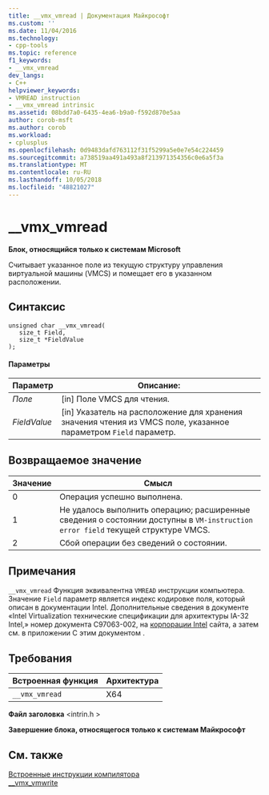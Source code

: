 ```yaml
---
title: __vmx_vmread | Документация Майкрософт
ms.custom: ''
ms.date: 11/04/2016
ms.technology:
- cpp-tools
ms.topic: reference
f1_keywords:
- __vmx_vmread
dev_langs:
- C++
helpviewer_keywords:
- VMREAD instruction
- __vmx_vmread intrinsic
ms.assetid: 08bdd7a0-6435-4ea6-b9a0-f592d870e5aa
author: corob-msft
ms.author: corob
ms.workload:
- cplusplus
ms.openlocfilehash: 0d9483dafd763112f31f5299a5e0e7e54c224459
ms.sourcegitcommit: a738519aa491a493a8f213971354356c0e6a5f3a
ms.translationtype: MT
ms.contentlocale: ru-RU
ms.lasthandoff: 10/05/2018
ms.locfileid: "48821027"
---
```

# <a name="vmxvmread"></a>__vmx_vmread

**Блок, относящийся только к системам Microsoft**

Считывает указанное поле из текущую структуру управления виртуальной машины (VMCS) и помещает его в указанном расположении.

## <a name="syntax"></a>Синтаксис

```
unsigned char __vmx_vmread(
   size_t Field,
   size_t *FieldValue
);
```

#### <a name="parameters"></a>Параметры

|Параметр|Описание:|
|---------------|-----------------|
|*Поле*|[in] Поле VMCS для чтения.|
|*FieldValue*|[in] Указатель на расположение для хранения значения чтения из VMCS поле, указанное параметром `Field` параметр.|

## <a name="return-value"></a>Возвращаемое значение

|Значение|Смысл|
|-----------|-------------|
|0|Операция успешно выполнена.|
|1|Не удалось выполнить операцию; расширенные сведения о состоянии доступны в `VM-instruction error field` текущей структуре VMCS.|
|2|Сбой операции без сведений о состоянии.|

## <a name="remarks"></a>Примечания

`__vmx_vmread` Функция эквивалентна `VMREAD` инструкции компьютера. Значение `Field` параметр является индекс кодировке поля, который описан в документации Intel. Дополнительные сведения в документе «Intel Virtualization технические спецификации для архитектуры IA-32 Intel,» номер документа C97063-002, на [корпорации Intel](https://software.intel.com/articles/intel-sdm) сайта, а затем см. в приложении С этим документом .

## <a name="requirements"></a>Требования

|Встроенная функция|Архитектура|
|---------------|------------------|
|`__vmx_vmread`|X64|

**Файл заголовка** \<intrin.h >

**Завершение блока, относящегося только к системам Майкрософт**

## <a name="see-also"></a>См. также

[Встроенные инструкции компилятора](../intrinsics/compiler-intrinsics.md)<br/>
[__vmx_vmwrite](../intrinsics/vmx-vmwrite.md)